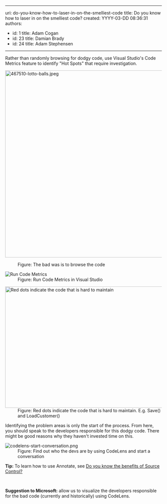 

---
uri: do-you-know-how-to-laser-in-on-the-smelliest-code
title: Do you know how to laser in on the smelliest code?
created: YYYY-03-DD 08:36:31
authors:
  - id: 1
    title: Adam Cogan
  - id: 23
    title: Damian Brady
  - id: 24
    title: Adam Stephensen
---




<span class='intro'> <p>Rather than randomly browsing for dodgy code, use Visual Studio's Code Metrics feature to identify &quot;Hot Spots&quot; that require investigation.<br></p><dl class="badImage"><dt> 
      <img alt="467510-lotto-balls.jpeg" src="/PublishingImages/lotto-balls.jpeg" style="width&#58;600px;" /> 
   </dt><dd>​Figure&#58; The bad was is to browse the code<br></dd></dl> </span>

<dl class="image"><dt>
      <img src="/PublishingImages/VS%2011%20Code%20Metrics.png" alt="Run Code Metrics" />
   </dt><dd>Figure&#58; Run Code Metrics&#160;in Visual Studio</dd></dl><dl class="image"><dt>
      <img src="/PublishingImages/CodeMetrics_3.png" alt="Red dots indicate the code that is hard to maintain" style="width&#58;750px;height&#58;389px;" />
   </dt><dd>Figure&#58; Red dots indicate the code that is hard to maintain. E.g. Save() and LoadCustomer()</dd></dl><p>Identifying the problem areas is only the start of the process. From here, you should speak to the developers responsible for this dodgy code. There might be good reasons why they haven't invested time on this.</p><dl class="image"><dt>
      <img class="ms-rteCustom-ImageArea" src="/PublishingImages/codelens-start-conversation.png" alt="codelens-start-conversation.png" />  
      <br>
   </dt><dd>Figure&#58; Find out who&#160;the devs are&#160;by using CodeLens and start a conversation<span style="color&#58;#444444;">​</span></dd></dl>​<strong>Tip&#58;</strong> To learn how to use Annotate, see 
<a href="http&#58;//www.ssw.com.au/ssw/Standards/Rules/RulesToBetterSourceControlwithTFS.aspx#UsingSourceControl">Do you know the benefits of Source Control?</a> 
<p> 
   <br> 
</p><div><p class="ssw15-rteElement-GreyBox"> 
      <b>​Suggestion to Microsoft&#58;</b> allow us to visualize the developers responsible for the bad code (currently and historically)&#160;using CodeLens.<br></p></div>


